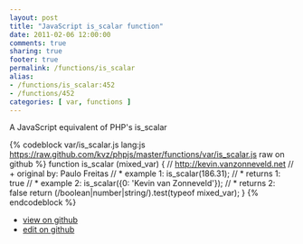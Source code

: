```yaml
---
layout: post
title: "JavaScript is_scalar function"
date: 2011-02-06 12:00:00
comments: true
sharing: true
footer: true
permalink: /functions/is_scalar
alias:
- /functions/is_scalar:452
- /functions/452
categories: [ var, functions ]
---
```

A JavaScript equivalent of PHP's is_scalar
<!-- more -->
{% codeblock var/is_scalar.js lang:js https://raw.github.com/kvz/phpjs/master/functions/var/is_scalar.js raw on github %}
function is_scalar (mixed_var) {
    // http://kevin.vanzonneveld.net
    // +   original by: Paulo Freitas
    // *     example 1: is_scalar(186.31);
    // *     returns 1: true
    // *     example 2: is_scalar({0: 'Kevin van Zonneveld'});
    // *     returns 2: false
    return (/boolean|number|string/).test(typeof mixed_var);
}
{% endcodeblock %}
<ul>
 <li><a href="https://github.com/kvz/phpjs/blob/master/functions/var/is_scalar.js">view on github</a></li>
 <li><a href="https://github.com/kvz/phpjs/edit/master/functions/var/is_scalar.js">edit on github</a></li>
</ul>
